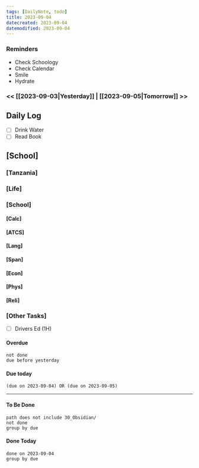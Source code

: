 ```yaml
---
tags: [DailyNote, todo]
title: 2023-09-04
datecreated: 2023-09-04
datemodified: 2023-09-04
---
```


### Reminders
- Check Schoology
- Check Calendar
- Smile
- Hydrate

### << [[2023-09-03|Yesterday]] | [[2023-09-05|Tomorrow]] >>

## Daily Log

- [ ] Drink Water
- [ ] Read Book

## [School]

### [Tanzania]

### [Life]

### [School]

#### [Calc]

#### [ATCS]

#### [Lang]

#### [Span]

#### [Econ]

#### [Phys]

#### [Reli]


### [Other Tasks]

- [ ] Drivers Ed (1H)

#### Overdue
```tasks
not done
due before yesterday
```
#### Due today

```tasks
(due on 2023-09-04) OR (due on 2023-09-05) 

```
---
#### To Be Done

```tasks
path does not include 30_Obsidian/
not done
group by due
```

#### Done Today

```tasks
done on 2023-09-04
group by due
```